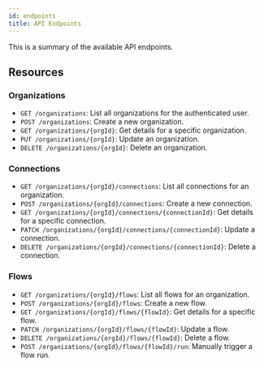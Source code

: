 ```yaml
---
id: endpoints
title: API Endpoints
---
```


This is a summary of the available API endpoints.

## Resources

### Organizations

*   `GET /organizations`: List all organizations for the authenticated user.
*   `POST /organizations`: Create a new organization.
*   `GET /organizations/{orgId}`: Get details for a specific organization.
*   `PUT /organizations/{orgId}`: Update an organization.
*   `DELETE /organizations/{orgId}`: Delete an organization.

### Connections

*   `GET /organizations/{orgId}/connections`: List all connections for an organization.
*   `POST /organizations/{orgId}/connections`: Create a new connection.
*   `GET /organizations/{orgId}/connections/{connectionId}`: Get details for a specific connection.
*   `PATCH /organizations/{orgId}/connections/{connectionId}`: Update a connection.
*   `DELETE /organizations/{orgId}/connections/{connectionId}`: Delete a connection.

### Flows

*   `GET /organizations/{orgId}/flows`: List all flows for an organization.
*   `POST /organizations/{orgId}/flows`: Create a new flow.
*   `GET /organizations/{orgId}/flows/{flowId}`: Get details for a specific flow.
*   `PATCH /organizations/{orgId}/flows/{flowId}`: Update a flow.
*   `DELETE /organizations/{orgId}/flows/{flowId}`: Delete a flow.
*   `POST /organizations/{orgId}/flows/{flowId}/run`: Manually trigger a flow run.
